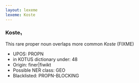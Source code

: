 ```yaml
---
layout: lexeme
lexeme: Koste
---
```


###  Koste₁

This rare proper noun overlaps more common *Koste* (FIXME)
* UPOS:  PROPN
* in KOTUS dictionary under:  48
* Origin:  finer|fiwikt
* Possible NER class:  GEO
* Blacklisted:  PROPN-BLOCKING

